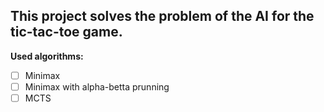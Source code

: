 ## This project solves the problem of the AI for the tic-tac-toe game.
**Used algorithms:**  
- [ ] Minimax
- [ ] Minimax with alpha-betta prunning
- [ ] MCTS

